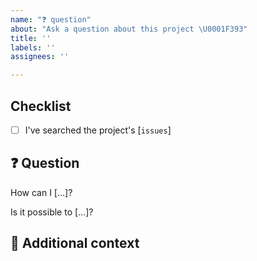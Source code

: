 ```yaml
---
name: "❓ question"
about: "Ask a question about this project \U0001F393"
title: ''
labels: ''
assignees: ''

---
```


## Checklist

<!-- Mark with an `x` all the checkboxes that apply (like `[x]`) -->

- [ ] I've searched the project's [`issues`]

## ❓ Question

<!-- What is your question -->

How can I [...]?

Is it possible to [...]?

## 📎 Additional context

<!-- Add any other context or screenshots about the feature request here. -->
